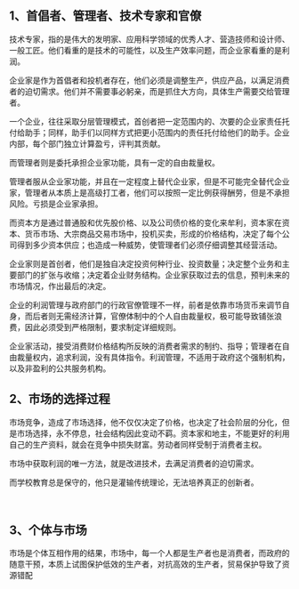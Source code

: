 <h2>1、首倡者、管理者、技术专家和官僚</h2><p data-pid="Kkh6NV1Y">技术专家，指的是伟大的发明家、应用科学领域的优秀人才、营造技师和设计师、一般工匠。他们看重的是技术的可能性，以及生产效率问题，而企业家看重的是利润。</p><p data-pid="HeccMwVD">企业家是作为首倡者和投机者存在，他们必须是调整生产，供应产品，以满足消费者的迫切需求。他们并不需要事必躬亲，而是抓住大方向，具体生产需要交给管理者。</p><p data-pid="ft_HDXPH">一个企业，往往采取分层管理模式，首创者把一定范围内的、次要的企业家责任托付给助手；同样，助手们以同样方式把更小范围内的责任托付给他们的助手。企业内部，每个部门独立计算盈亏，评判其贡献。</p><p data-pid="X2c8nT35">而管理者则是委托承担企业家功能，具有一定的自由裁量权。</p><p data-pid="89SlPA2-">管理者服从企业家功能，并且在一定程度上替代企业家，但是不可能完全替代企业家，管理者从本质上是高级打工者，他们可以按照一定比例获得酬劳，但是不承担风险。亏损是企业家承担。</p><p data-pid="uU5HRnJ8">而资本方是通过普通股和优先股价格、以及公司债价格的变化来牟利，资本家在资本、货币市场、大宗商品交易市场中，投机买卖，形成的价格结构，决定了每个公司得到多少资本供应；也造成一种威势，使管理者们必须仔细调整其经营活动。</p><p data-pid="juv3Ran5">企业家则是首创者，他们是独自决定投资何种行业、投资数量；决定整个业务和主要部门的扩张与收缩；决定着企业财务结构。企业家获取过去的信息，预判未来的市场情况，作出最后的决定。</p><p data-pid="4mCA-edu">企业的利润管理与政府部门的行政官僚管理不一样，前者是依靠市场货币来调节自身，而后者则无需经济计算，官僚体制中的个人自由裁量权，极可能导致铺张浪费，因此必须受到严格限制，要求制定详细规则。</p><p data-pid="Jra2QArg">企业家活动，接受消费财价格结构所反映的消费者需求的制约、指导；管理者在自由裁量权内，追求利润，没有具体指令。利润管理，不适用于政府这个强制机构，以及非盈利的公共服务机构。</p><h2>2、市场的选择过程</h2><p data-pid="tL__-O0c">市场竞争，造成了市场选择，他不仅仅决定了价格，也决定了社会阶层的分化，但是市场选择，永不停息，社会结构因此变动不羁。资本家和地主，不能更好的利用自己的生产资料，就会在竞争中损失财富。劳动者同样受制于消费者主权。</p><p data-pid="rospd1eZ">市场中获取利润的唯一方法，就是改进技术，去满足消费者的迫切需求。</p><p data-pid="oFJ20OV_">而学校教育总是保守的，他只是灌输传统理论，无法培养真正的创新者。</p><p><br></p><h2>3、个体与市场</h2><p data-pid="XiIOcbXl">市场是个体互相作用的结果，市场中，每一个人都是生产者也是消费者，而政府的随意干预，本质上试图保护低效的生产者，对抗高效的生产者，贸易保护导致了资源错配</p><p></p><p></p><p></p><p></p><p></p><p></p>